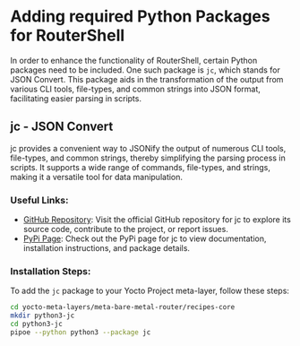 # Adding required Python Packages for RouterShell

In order to enhance the functionality of RouterShell, certain Python packages need to be included. One such package is `jc`, which stands for JSON Convert. This package aids in the transformation of the output from various CLI tools, file-types, and common strings into JSON format, facilitating easier parsing in scripts.

## jc - JSON Convert

jc provides a convenient way to JSONify the output of numerous CLI tools, file-types, and common strings, thereby simplifying the parsing process in scripts. It supports a wide range of commands, file-types, and strings, making it a versatile tool for data manipulation.

### Useful Links:

- [GitHub Repository](https://github.com/kellyjonbrazil/jc): Visit the official GitHub repository for jc to explore its source code, contribute to the project, or report issues.
- [PyPi Page](https://pypi.org/project/jc/): Check out the PyPi page for jc to view documentation, installation instructions, and package details.

### Installation Steps:

To add the `jc` package to your Yocto Project meta-layer, follow these steps:

```bash
cd yocto-meta-layers/meta-bare-metal-router/recipes-core
mkdir python3-jc
cd python3-jc
pipoe --python python3 --package jc
```
